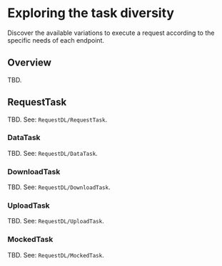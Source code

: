# Exploring the task diversity

Discover the available variations to execute a request according to the specific needs of each endpoint.

## Overview

TBD.

## RequestTask

TBD. See: ``RequestDL/RequestTask``.

### DataTask

TBD. See: ``RequestDL/DataTask``.

### DownloadTask

TBD. See: ``RequestDL/DownloadTask``.

### UploadTask

TBD. See: ``RequestDL/UploadTask``.

### MockedTask

TBD. See: ``RequestDL/MockedTask``.
